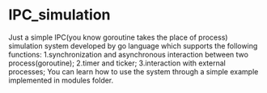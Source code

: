 # IPC_simulation
Just a simple IPC(you know goroutine takes the place of process) simulation system developed by go language which supports the following functions:
1.synchronization and asynchronous interaction between two process(goroutine);
2.timer and ticker;
3.interaction with external processes;
You can learn how to use the system through a simple example implemented in modules folder.
